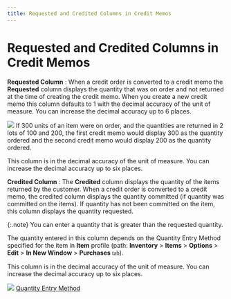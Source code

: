 ```yaml
---
title: Requested and Credited Columns in Credit Memos
---
```


# Requested and Credited Columns in Credit Memos


**Requested Column**
: When a credit order is converted to a credit memo  the **Requested** column displays  the quantity that was on order and not returned at the time of creating  the credit memo. When you create a new credit memo this column defaults  to 1 with the decimal accuracy of the unit of measure. You can increase  the decimal accuracy up to 6 places.


![]({{site.sp_baseurl}}/img/example.gif) If  300 units of an item were on order, and the quantities are returned in  2 lots of 100 and 200, the first credit memo would display 300 as the  quantity ordered and the second credit memo would display 200 as the quantity  ordered.


This column is in the decimal accuracy of the unit of measure. You can  increase the decimal accuracy up to six places.


**Credited Column**
: The **Credited**  column displays the quantity of the items returned by the customer. When  a credit order is converted to a credit memo, the credited column displays  the quantity committed (if quantity was committed on the items). If quantity  has not been committed on the item, this column displays the quantity  requested.


{:.note}
You can enter a quantity that is greater than the requested  quantity.


The quantity entered in this column depends on the Quantity Entry Method  specified for the item in **Item**  profile (path: **Inventory** >  **Items** > **Options**  > **Edit** > **In 
 New Window** > **Purchases**<font style="font-family: Verdana;" face="Verdana"> tab</font>).


This column is in the decimal accuracy of the unit of measure. You can  increase the decimal accuracy up to six places.


![]({{site.sp_baseurl}}/img/lens.gif) [Quantity  Entry Method]({{site.mi_chm}}/item-profile-details/other-items-information/purchase/quantity_entry_method.html)

